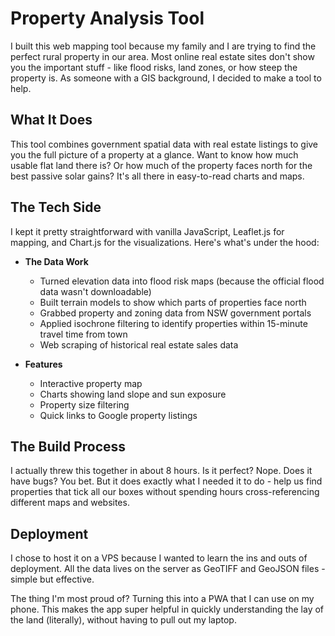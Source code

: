 # Property Analysis Tool

I built this web mapping tool because my family and I are trying to find the perfect rural property in our area. Most online real estate sites don't show you the important stuff - like flood risks, land zones, or how steep the property is. As someone with a GIS background, I decided to make a tool to help. 

## What It Does

This tool combines government spatial data with real estate listings to give you the full picture of a property at a glance. Want to know how much usable flat land there is? Or how much of the property faces north for the best passive solar gains? It's all there in easy-to-read charts and maps.

## The Tech Side

I kept it pretty straightforward with vanilla JavaScript, Leaflet.js for mapping, and Chart.js for the visualizations. Here's what's under the hood:

- **The Data Work**
  - Turned elevation data into flood risk maps (because the official flood data wasn't downloadable)
  - Built terrain models to show which parts of properties face north 
  - Grabbed property and zoning data from NSW government portals
  - Applied isochrone filtering to identify properties within 15-minute travel time from town
  - Web scraping of historical real estate sales data


- **Features**
  - Interactive property map
  - Charts showing land slope and sun exposure
  - Property size filtering
  - Quick links to Google property listings

## The Build Process

I actually threw this together in about 8 hours. Is it perfect? Nope. Does it have bugs? You bet. But it does exactly what I needed it to do - help us find properties that tick all our boxes without spending hours cross-referencing different maps and websites.

## Deployment

I chose to host it on a VPS because I wanted to learn the ins and outs of deployment. All the data lives on the server as GeoTIFF and GeoJSON files - simple but effective.

The thing I'm most proud of? Turning this into a PWA that I can use on my phone. This makes the app super helpful in quickly understanding the lay of the land (literally), without having to pull out my laptop.

